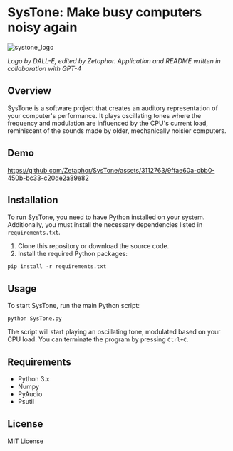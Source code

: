 # SysTone: Make busy computers noisy again

![systone_logo](https://github.com/Zetaphor/SysTone/assets/3112763/bbbc4f67-e7a6-463e-9d32-26d8bd8f8869)

_Logo by DALL-E, edited by Zetaphor. Application and README written in collaboration with GPT-4_

## Overview
SysTone is a software project that creates an auditory representation of your computer's performance. It plays oscillating tones where the frequency and modulation are influenced by the CPU's current load, reminiscent of the sounds made by older, mechanically noisier computers.

## Demo

https://github.com/Zetaphor/SysTone/assets/3112763/9ffae60a-cbb0-450b-bc33-c20de2a89e82


## Installation
To run SysTone, you need to have Python installed on your system. Additionally, you must install the necessary dependencies listed in `requirements.txt`.

1. Clone this repository or download the source code.
2. Install the required Python packages:

```shell
pip install -r requirements.txt
```

## Usage
To start SysTone, run the main Python script:

```shell
python SysTone.py
```

The script will start playing an oscillating tone, modulated based on your CPU load. You can terminate the program by pressing `Ctrl+C`.

## Requirements
- Python 3.x
- Numpy
- PyAudio
- Psutil

## License
MIT License
